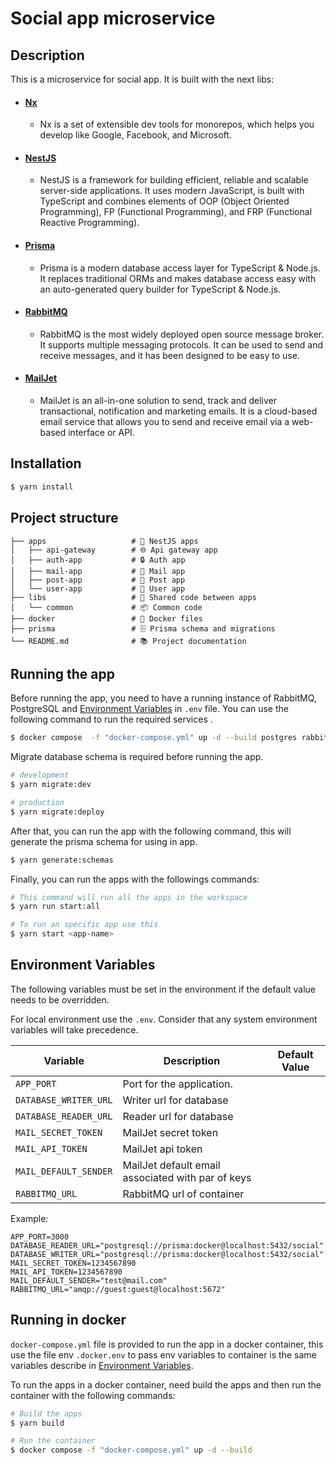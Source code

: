 # Social app microservice

## Description

This is a microservice for social app. It is built with the next libs:

- #### [Nx](https://nx.dev/)
  - Nx is a set of extensible dev tools for monorepos, which helps you develop like Google, Facebook, and Microsoft.
- #### [NestJS](https://nestjs.com/)
  - NestJS is a framework for building efficient, reliable and scalable server-side applications. It uses modern JavaScript, is built with TypeScript and combines elements of OOP (Object Oriented Programming), FP (Functional Programming), and FRP (Functional Reactive Programming).
- #### [Prisma](https://www.prisma.io/)
  - Prisma is a modern database access layer for TypeScript & Node.js. It replaces traditional ORMs and makes database access easy with an auto-generated query builder for TypeScript & Node.js.
- #### [RabbitMQ](https://www.rabbitmq.com/)
  - RabbitMQ is the most widely deployed open source message broker. It supports multiple messaging protocols. It can be used to send and receive messages, and it has been designed to be easy to use.
- #### [MailJet](https://www.mailjet.com/)
  - MailJet is an all-in-one solution to send, track and deliver transactional, notification and marketing emails. It is a cloud-based email service that allows you to send and receive email via a web-based interface or API.

## Installation

```bash
$ yarn install
```

## Project structure

    ├── apps                   # 🚀 NestJS apps
    │   ├── api-gateway        # 🌐 Api gateway app
    │   ├── auth-app           # 🔒 Auth app
    │   ├── mail-app           # 📧 Mail app
    │   ├── post-app           # 📝 Post app
    │   └── user-app           # 🙎 User app
    ├── libs                   # 🤝 Shared code between apps
    │   └── common             # 📦 Common code
    ├── docker                 # 🐳 Docker files
    ├── prisma                 # 🗄️ Prisma schema and migrations
    └── README.md              # 📚 Project documentation

## Running the app

Before running the app, you need to have a running instance of RabbitMQ, PostgreSQL and [Environment Variables](#environment-variables) in `.env` file. You can use the following command to run the required services .

```bash
$ docker compose  -f "docker-compose.yml" up -d --build postgres rabbitmq
```

Migrate database schema is required before running the app.

```bash
# development
$ yarn migrate:dev

# production
$ yarn migrate:deploy
```

After that, you can run the app with the following command, this will generate the prisma schema for using in app.

```bash
$ yarn generate:schemas
```

Finally, you can run the apps with the followings commands:

```bash
# This command will run all the apps in the workspace
$ yarn run start:all

# To run an specific app use this
$ yarn start <app-name>
```

## Environment Variables

The following variables must be set in the environment if the default value needs to be overridden.

For local environment use the `.env`. Consider that any system environment variables will take precedence.

| Variable              | Description                                       | Default Value |
| --------------------- | ------------------------------------------------- | ------------- |
| `APP_PORT`            | Port for the application.                         |               |
| `DATABASE_WRITER_URL` | Writer url for database                           |               |
| `DATABASE_READER_URL` | Reader url for database                           |               |
| `MAIL_SECRET_TOKEN`   | MailJet secret token                              |               |
| `MAIL_API_TOKEN`      | MailJet api token                                 |               |
| `MAIL_DEFAULT_SENDER` | MailJet default email associated with par of keys |               |
| `RABBITMQ_URL`        | RabbitMQ url of container                         |               |

Example:

```env
APP_PORT=3000
DATABASE_READER_URL="postgresql://prisma:docker@localhost:5432/social"
DATABASE_WRITER_URL="postgresql://prisma:docker@localhost:5432/social"
MAIL_SECRET_TOKEN=1234567890
MAIL_API_TOKEN=1234567890
MAIL_DEFAULT_SENDER="test@mail.com"
RABBITMQ_URL="amqp://guest:guest@localhost:5672"
```

## Running in docker

`docker-compose.yml` file is provided to run the app in a docker container, this use the file env `.docker.env` to pass env variables to container is the same variables describe in [Environment Variables](#environment-variables).

To run the apps in a docker container, need build the apps and then run the container with the following commands:

```bash
# Build the apps
$ yarn build

# Run the container
$ docker compose -f "docker-compose.yml" up -d --build
```
